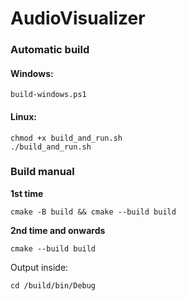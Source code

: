# AudioVisualizer

### Automatic build

#### Windows:
``build-windows.ps1``

#### Linux:
```shell
chmod +x build_and_run.sh
./build_and_run.sh
```

### Build manual

**1st time**
```shell
cmake -B build && cmake --build build
```
**2nd time and onwards**
```
cmake --build build
```
Output inside:

```shell
cd /build/bin/Debug
```